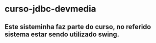 # curso-jdbc-devmedia
## Este sisteminha faz parte do curso, no referido sistema estar sendo utilizado swing. 
